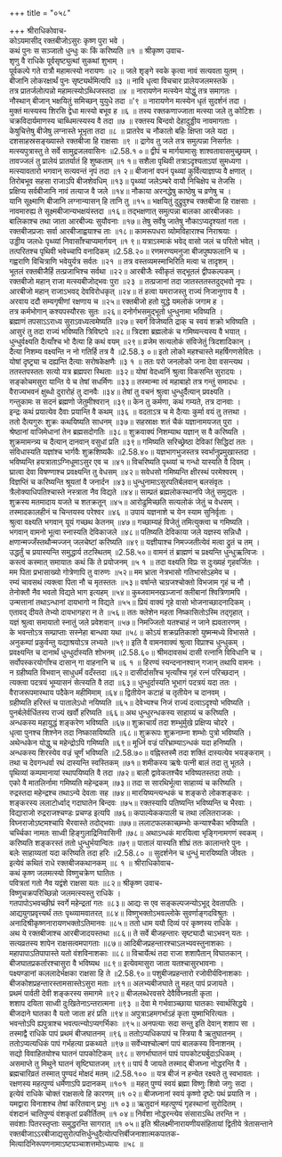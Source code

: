 +++
title = "०५८"

+++
श्रीराधिकोवाच-  
कोऽयमासीद् रक्तबीजोऽसुरः कृष्ण पुरा भवे ।  
कथं पुनः स सञ्जातो धुन्धुः कः किं करिष्यति ॥१ ॥
श्रीकृष्ण उवाच-  
शृणु वै राधिके पूर्वसृष्ट्युत्थां सुकथां शुभाम् ।  
पूर्वकल्पे गते रात्रौ महामत्स्यो नरायणः ॥२ ॥
जले शृङ्गे स्वके कृत्वा नावं सत्यवता युतम् ।  
बीजानि लोकरक्षार्थं पुनः सृष्ट्यर्थमित्यपि ॥३ ॥
नावि धृत्वा विचचार प्रालेयजलमस्तके ।  
तत्र प्रातर्जलोत्पन्नो महामत्स्योऽब्धिजस्तदा ॥४ ॥
नारायणेन मत्स्येन योद्धुं तत्र समागतः ।  
नौस्थान् बीजान् भक्षयितुं समिच्छन् युयुधे तदा ॥'९ ॥
नारायणेन मत्स्येन धृतं सुदर्शनं तदा ।  
मुक्तं मत्स्यस्य शिरसि द्वेधा मत्स्यो बभूव ह ॥६ ॥
तस्य रक्तकणाज्जाता मत्स्या जले तु कोटिशः ।  
चक्रविदार्यमाणस्य चाब्धिमत्स्यस्य वै तदा ॥७ ॥
रक्तस्य बिन्दवो देहादुड्डीय नावमागताः ।  
केषुचित्तेषु बीजेषु लग्नास्ते भूभृता तदा ॥८ ॥
प्रातरेव च नौकातो बहिः क्षिप्ता जले यदा ।  
दशसाहस्रसङ्ख्यास्ते रक्तबीजा हि राक्षसाः ॥९ ॥
द्रागेव तु जले तत्र समुत्पन्ना निसर्गतः ।  
मत्स्यपुत्रास्तु ते सर्वे सामुद्रजलवासिनः ॥2.58.१ ०॥
द्वीपं च मार्गयामासुः शाश्वतावासमुच्छ्रयम् ।  
तावज्जलं तु प्रालेयं प्रातर्यातं हि शुष्कताम् ॥१ १॥
सशैला पृथिवी तत्राऽदृश्यताऽपां सुमध्यगा ।  
मत्स्यावतारो भगवान् सत्यवन्तं नृपं तदा ॥१ २॥
बीजानां वपनं पृथ्व्यां कुर्वित्याज्ञाप्य वै क्षणात् ।  
तिरोबभूव सहसा राजाऽपि बीजशेवधिम् ॥१३॥
पृथ्व्यां जलेऽम्बरे वायौ निचिक्षेप च तेजसि ।  
प्रक्षिप्य सर्वबीजानि नावं तत्याज वै जले ॥१४॥
नौकाया अरनद्धेषु काष्ठेषु च व्रणेषु च ।  
यानि सूक्ष्माणि बीजानि लग्नान्यासन् हि तानि तु ॥१५॥
भक्षयितुं दुद्रुवुश्च रक्तबीजा हि राक्षसाः ।  
नावमारुह्य ते सूक्ष्मबीजान्यभक्षयंस्तदा ॥१६॥
तद्भक्षणात् समुत्पन्ना बालका आरबीजकाः ।  
बालिकाश्च तथा जाता आरबीज्यः सुयौवनाः ॥१७॥
तेषु सर्वेषु जातेषु नौकाऽप्यदृश्यतां गता ।  
रक्तबीजप्रजाः सर्वा आरबीजाह्वयाश्च ताः ॥१८॥
कामरूपधरा व्योमविहाराश्च निराश्रयाः ।  
उड्डीय जलधेः पृथ्व्यां निवासाँश्चाप्यमार्गयन् ॥१ ९॥
यत्राऽस्माकं भवेद् वासो जलं च परितो भवेत् ।  
तत्परितश्च पृथिवी भवेच्चापि वनादिकम् ॥2.58.२०॥
रणमरण्यमनुजा बीजपुष्पफलानि च ।  
गह्वराणि विचित्राणि भवेयुर्यत्र सर्वतः ॥२१ ॥
तत्र वस्तव्यमस्माभिरिति मत्वा च तादृशम् ।  
भूतलं रक्तबीजैर्हि तत्प्रजाभिश्च सर्वथा ॥२२॥
आरबीजैः स्वीकृतं सद्भूतलं द्वीपकल्पकम् ।  
रक्तबीजो महान् राजा मत्स्यबीजोद्भवः पुरा ॥२३ ॥
तत्प्रजानां तदा जातस्ततस्तदुद्भवो नृपः ।  
आरबीजो महान् राजाऽभवद् देवविरोधकृत् ॥२४॥
तं हत्वा यमराजस्तु राज्यं निजानुगाय वै ।  
अरवाय ददौ सम्यगृषीणां रक्षणाय च ॥२५॥
रक्तबीजो हतो युद्धे यमलोकं जगाम ह ।  
तत्र कर्मभोगान् कश्यपस्यौरसः सुतः ॥२६॥
दनोर्गभसमुद्भूतो धुन्धुनामा भविष्यति ।  
ब्रह्माणं तपसाऽऽराध्य सुराऽवध्यत्वमेष्यति ॥२७॥
स्वर्गं विजेष्यति द्राक् च स्वयं शक्रो भविष्यति ।  
आसुरं तु तदा राज्यं भविष्यति त्रिविष्टपे ॥२८॥
त्रिदशा ब्रह्मलोकं च गमिष्यन्त्यस्य वै भयात् ।  
धुन्धुर्वक्ष्यति दैत्याँश्च भो दैत्या हि कथं वयम् ॥२९॥
व्रजेम सत्यलोकं संविजेतुं त्रिदशादिकान् ।  
दैत्या निशम्य वक्ष्यन्ति न नो गतिर्हि तत्र वै ॥2.58.३ ०॥
इतो लोको महश्चास्ते महर्षिगणसेवितः ।  
योषां दृष्ट्र्या च दह्यन्ति दैत्याः सरोषकेक्षणैः ॥३ १ ॥
ततः परो जनलोको जना देवा वसन्त्यथ ।  
ततस्तपस्ततः सत्यो यत्र ब्रह्मपरा स्थिताः ॥३२॥
योषां वेदध्वनिं श्रुत्वा विकसन्ति सुरादयः ।  
सङ्कोचमसुरा यान्ति ये च तेषां सधर्मिणः ॥३३॥
तस्मान्मा त्वं महाबाहो तत्र गन्तुं समादधः ।  
वैराज्यभवनं क्षुब्धो दुरारोहं तु दानवैः ॥३४॥
तेषां तु वचनं श्रुत्वा धुन्धुर्दैत्यान् प्रवक्ष्यति ।  
गन्तुकामः स सदनं ब्रह्मणो जेतुमीश्वरान् ॥३९॥
केन तु कर्मणा, कथं गम्यते, तत्र दानवाः ।  
इन्द्रः कथं प्रयात्येव दैवाः प्रयान्ति वै कथम् ॥३६ ॥
वदताऽत्र च मे दैत्याः कुर्मा वयं तु तत्तथा ।  
ततो दैत्यगुरुः शुक्रः कथयिष्यति साधनम् ॥३७॥
सहस्राक्षः शतं चैकं यज्ञानामयजत् पुरा ।  
श्रेष्ठानां वाजिमेधानां तेन ब्रह्मसदोगतिः ॥३८॥
शुक्रवाक्यं निशम्याथ यज्ञान् स वै करिष्यति ।  
शुक्रमामन्त्र्य च दैत्यान् दानवान् वसुधां प्रति ॥३९॥
गमिष्यति सरिच्छ्रेष्ठा देविकां सिद्धिदां ततः ।  
संविधास्यति यज्ञांश्च भार्गवैः शुक्रशिष्यकैः ॥2.58.४०॥
यज्ञभागभुजस्तत्र स्वर्भानुप्रमुखास्तदा ।  
भविष्यन्ति हयत्राताऽग्निधूमाऽसुर एव च ॥४१॥
विचरिष्यति पृथ्व्यां च गन्धो यास्यति वै दिवम् ।  
घ्रात्वा देवा विषण्णाश्च प्रवक्ष्यन्ति तु वेधसम् ॥४२॥
सवेधसो गमिष्यन्ति क्षीरस्थं परमेश्वरम् ।  
विज्ञप्तिं च करिष्यन्ति श्रूयतां वै जनार्दन ॥४३॥
धुन्धुनामाऽसुरपतिर्बलवान् बलसंवृतः ।  
त्रैलोक्याधिपतिश्चास्ते नस्त्राता नैव विद्यते ॥४४॥
साम्प्रतं ब्रह्मलोकस्थानपि जेतुं समुद्यतः ।  
शुक्रस्य मतमादाय यजते च शतक्रतून् ॥४५॥
आरोढुमिच्छति सत्यलोकं जेतुं च वेधसम् ।  
तस्मादकालहीनं च चिन्तयस्व परेश्वर ॥४६ ॥
उपायं यज्ञनाशे च येन स्याम सुनिर्वृताः ।  
श्रुत्वा वक्ष्यति भगवान् यूयं गच्छथ केतनम् ॥४७॥
गच्छाम्यहं विजेतुं तमित्युक्त्वा च गमिष्यति ।  
भगवान् वामनो भूत्वा स्नास्यति देविकाजले ॥४८॥
पतिष्यति देविकाया जले यज्ञस्य सन्निधौ ।  
क्षणान्मज्जँस्तथौन्मज्जन् जलचेष्टां करिष्यति ॥४९॥
यज्ञीयाश्च निमज्जतीत्येवं मत्वा द्रुतं च तम् ।  
उद्धर्तुं च प्रयास्यन्ति समुद्धार्य तटस्थितम् ॥2.58.५०॥
वामनं तं ब्राह्मणं च प्रक्ष्यन्ति धुन्धुऋत्विजः ।  
कस्त्वं कस्मात् समायातः कथं किं ते प्रयोजनम् ॥५ १ ॥
तदा वक्ष्यति विप्रः स दुःख्यहं गृहवर्जितः ।  
मम पिता प्रभासाख्यो गोत्रेणापि तु वारुणः ॥५२॥
मम भ्राता नेत्रभासो गतिभासोऽहमेव च ।  
रम्यं चावसथं त्यक्त्वा पिता नौ च मृतस्ततः ॥५३॥
वर्षान्ते चाग्रजश्चोक्तो विभजाम गृहं च नौ ।  
तेनोक्तौ नैव भवतो विद्यते भाग इत्यहम् ॥५४॥
कुब्जवामनखञ्जानां क्लीबानां श्वित्रिणामपि ।  
उन्मत्तानां तथाऽन्धानां दायभागो न विद्यते ॥५५॥
प्रियं वाक्यं गृहे वासो भोजनाच्छादनादिकम् ।  
एतावद् दीयते तेभ्यो दायभागहरा न ते ॥५६॥
ततः क्लेशेन महता निष्कासितोऽस्मि तद्गृहात् ।  
यज्ञं श्रुत्वा समायातो स्नातुं जले प्रवेशवान् ॥५७॥
निमज्जितो यतश्चाहं न जाने ह्यवतारणम् ।  
के भवन्तोऽत्र सम्प्राप्ताः सस्नेहा बान्धवा यथा ॥५८॥
कोऽयं शक्रप्रतिकाशो युष्मन्मध्ये विभासते ।  
अनुकम्पां प्रकुर्वन्तु यद्याश्रयोऽत्र लभ्यते ॥५९॥
इति वै वामनवाक्यं श्रुत्वा विप्राश्च धुन्धुकम् ।  
प्रवक्ष्यन्ति च दानार्थं धुन्धुर्दास्यति शोभनम् ॥2.58.६०॥
श्रीमदावसथं दासी रत्नानि विविधानि च ।  
सर्वोपस्करयोगाँश्च दासान् गा वाहनानि च ॥६ १ ॥
हिरण्यं स्यन्दनानश्वान् गजान् तथापि वामनः ।  
न ग्रहीष्यति विभवान् साधुधर्मं वदँस्तदा ॥६२॥
दासीर्दासाँश्च भृत्याँश्च गृहं रत्नं परिच्छदान् ।  
त्यक्त्वा पदत्रयं भूम्यासनं सेत्स्यति वै तदा ॥६३॥
धुन्धुर्दास्यति भूभागं पदत्रयं यदा ततः ।  
वैराजरूपमास्थाय पदैकेन महीमिमाम् ॥६४॥
द्वितीयेन कटाहं च तृतीयेन च दानवम् ।  
ग्रहीष्यति हरिस्तं च पातालेऽधो नयिष्यति ॥६५॥
देवेभ्यश्च निजं राज्यं दत्वाऽदृश्यो भविष्यति ।  
पुनर्बलेर्वर्धितस्य राज्यं खर्वो हरिष्यति ॥६६॥
अथ धुन्धुरन्धकस्य साहाय्यं च करिष्यति ।  
अन्धकस्य महायुद्धं शङ्करेण भविष्यति ॥६७॥
शुक्राचार्यं तदा शम्भुर्मुखे प्रक्षिप्य चोदरे ।  
धृत्वा पुनश्च शिश्नेन तदा निष्कासयिष्यति ॥६८॥
शुक्ररूपः शुक्रनाम्ना शम्भोः पुत्रो भविष्यति ।  
अथेन्धकेन योद्धु च महेन्द्रोऽपि गमिष्यति ॥६९॥
मूर्ध्नि वज्रं परिभ्राम्याऽन्धकं यदा हनिष्यति ।  
अन्धकस्य शिरस्येव वज्रं चूर्णं भविष्यति ॥2.58.७०॥
वह्निस्तस्मै तदा शक्तिं दास्यत्येव भयङ्कराम् ।  
तथा च देवगन्धर्वा रथं दास्यन्ति स्वस्तिकम् ॥७१॥
शमीकस्य ऋषेः पत्नी बालं तदा तु भूतले ।  
पृथिव्यां कम्पमानायां स्थापयिष्यति वै तदा ॥७२॥
बालौ द्वावेकतश्चैव भविष्यतस्तदा तयोः ।  
एको वै मातलिर्नामा गमिष्यति महेन्द्रकम् ॥७३॥
तदा स सारथिर्भूत्वा साहाय्यं च करिष्यति ।  
रुद्रस्तदा महेन्द्रश्च तथाऽन्ये देवताः सह ॥७४॥
मारयिष्यन्त्यन्धकं च शङ्करो लोकशङ्करः ।  
शङ्करस्य ललाटोर्ध्वाद् गदाघातेन बिन्दवः ॥७५॥
रक्तस्यापि पतिष्यन्ति भविष्यन्ति च भैरवाः ।  
विद्याराजो रुद्रराजश्चण्डः प्रचण्ड इत्यपि ॥७६॥
कपाल्येककपाली च तथा ललितराजकः ।  
विघ्नराजोऽष्टमश्चापि भैरवास्ते तदोद्भवाः ॥७७॥
ललाटफलकाच्छम्भोः कन्याश्चैका भविष्यति ।  
चर्च्चिका नामतः साध्वी हिङ्गुलाद्रिनिवासिनी ॥७८॥
अथाऽन्धकं मारयित्वा भृङ्गिनामगणं स्वकम् ।  
करिष्यति शङ्करस्तं ततो धुन्धुर्भयान्वितः ॥७९॥
पातालं यास्यति शीघ्रं ततः कालान्तरे पुनः ।  
बलेः साहाय्यतां यदा करिष्यति तदा हरिः ॥2.58.८० ॥
सुदर्शनेन च धुन्धुं मारयिष्यति जीवतः ।  
इत्येवं कथितं राधे रक्तबीजकथानकम् ॥८ १ ॥
श्रीराधिकोवाच-  
कथं कृष्ण जलमत्स्यो विष्णुचक्रेण घातितः ।  
पवित्रतां गतो नैव यद्वंशे राक्षसा यतः ॥८२॥
श्रीकृष्ण उवाच-  
विष्णुचक्रपरिच्छिन्नो जलमत्स्यस्तु राधिके ।  
गतपापोऽभवच्छीघ्रं स्वर्गे महेन्द्रतां गतः ॥८३॥
आद्यः स एव सङ्कल्पजन्योऽभूद् देवतापतिः ।  
आद्ययुगप्रवृत्त्यर्थं ततः पृथ्व्यामवातरत् ॥८४॥
विष्णुभक्तोऽभवल्लोके सुवर्णाङ्गदविश्रुतः ।  
अनादिश्रीकृष्णनारायणभक्तोऽतिमानवः ॥८५॥
ततो धाम ययौ दिव्यं परं कृष्णस्य राधिके ।  
अथ ये रक्तबीजाश्च आरबीजादयस्तथा ॥८६॥
ते सर्वे बीजहन्तारः सृष्ट्यादौ चाऽभवन् यतः ।  
सत्यव्रतस्य शापेन राक्षसत्वमपागताः ॥८७॥
आदिबीजप्रहन्तारश्चाऽलभ्यवस्तुनाशकाः ।  
महापापाऽतिपापास्ते यतो वंशविनाशकाः ॥८८॥
विचार्येत्थं तदा राजा शशापैतान् विघातकान् ।  
बीजघातप्रकर्तारश्चासुरा वै भविष्यथ ॥८९॥
इत्येवमासुरा जाता यतश्चासुरभावनाः ।  
पक्ष्यण्डानां कललादेर्भक्षका राक्षसा हि ते ॥2.58.९०॥
पशुबीजप्रहन्तारो रजोवीर्यविनाशकाः ।  
बीजकोशप्रहन्तारस्तामसास्तेऽसुरा मताः ॥९१॥
अलभ्यबीजघाते तु महत् पापं प्रजायते ।  
प्रथमं पार्वती देवी शङ्करस्य समागमे ॥९२॥
बीजलब्धेरवसरे देवैर्विघ्नवती कृता ।  
शशाप दयिता साध्वी दुःखितेनाऽन्तरात्मना ॥९३ ॥
देवा मे गर्भवाञ्च्छाया घातकाः स्वार्थसिद्धये ।  
बीजदाने घातका वै यतो जाता हरं प्रति ॥९४॥
अपुत्राऽहमगर्भाऽहं कृता युष्माभिरित्यतः ।  
भवन्तोऽपि ह्यपुत्राश्च भवत्पत्न्योऽप्यगर्भिकाः ॥९५॥
अनपत्याः सदा सन्तु इति देवान् शशाप सा ।  
तस्माद्वै राधिके पापं प्रथमं बीजघातनम् ॥९६॥
ततोऽप्यधिकपापं च स्त्रिया वै ऋतुघातनम् ।  
ततोऽप्यत्यधिकं पापं गर्भहत्या प्रकथ्यते ॥९७॥
सर्वेभ्यश्चोल्बणं पापं बालकस्य विनाशनम् ।  
सद्यो विवाहितयोश्च घातनं पापकोटिकम् ॥९८॥
सगर्भाघातनं पापं पापकोट्यर्बुदाऽधिकम् ।  
असमाप्ते तु मिथुने घातनं सृष्टिघातजम् ॥९९॥
पापं वै जायते तस्माद् बीजघ्ना नोद्धरन्ति वै ।  
ब्रह्मचारिव्रतं तस्मात् पुण्यदं मोक्षदं मतम् ॥2.58.१०० ॥
यत्र बीजं न हन्येत रक्ष्यते तु स्वभावतः ।  
रक्षणस्य महत्पुण्यं धर्मेणाऽपि प्रदानकम् ॥१०१ ॥
महत् पुण्यं स्वयं ब्रह्मा विष्णुः शिवो जगुः सदा ।  
इत्येवं राधिके चोक्तं राक्षसत्वे हि कारणम् ॥१ ०२॥
बीजघ्नानां स्वयं कृष्णो दृष्टेः पथं प्रयाति न ।  
यमद्वारा विनाशश्च तेषां करितवान् प्रभुः ॥१ ०३॥
ऋतुदानं महत्पुण्यं गृहस्थानां सुरोदितम् ।  
वंशदानं चातिपुण्यं वंशकृतां प्रकीर्तितम् ॥१ ०४॥
निर्वंशा नोद्धरन्त्येव संसाराऽब्धि तरन्ति न ।  
सवंशाः पितरस्तृप्ताः समुद्धरन्ति सागरात् ॥१ ०५॥
इति श्रीलक्ष्मीनारायणीयसंहितायां द्वितीये त्रेतासन्ताने रक्तबीजाऽऽरबीजाद्यसुरोत्पत्तिर्धुन्धुदैत्योत्पत्तिर्बीजनाशात्मकपातक-  
मित्यादिनिरूपणनामाऽष्टपञ्चाशत्तमोऽध्यायः ॥५८ ॥
    
